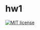 # hw1

[![MIT license](https://img.shields.io/badge/license-MIT-blue.svg)](https://github.com/tina80lvl/fp-homework/blob/master/hw1/LICENSE)
